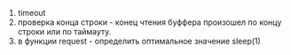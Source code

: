 1) timeout
2) проверка конца строки - конец чтения буффера произошел по концу строки или по таймауту.
3) в функции request - определить оптимальное значение sleep(1)
